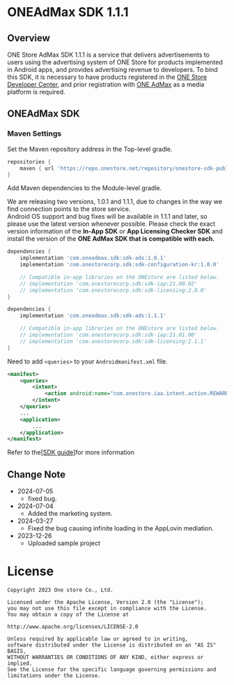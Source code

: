 # ONEAdMax SDK 1.1.1

## Overview

ONE Store AdMax SDK 1.1.1 is a service that delivers advertisements to users using the advertising system of ONE Store for products implemented in Android apps, and provides advertising revenue to developers. To bind this SDK, it is necessary to have products registered in the [ONE Store Developer Center](http://dev.onestore.co.kr/), and prior registration with [ONE AdMax](http://oneadmax.com) as a media platform is required.


## ONEAdMax SDK

### Maven Settings

Set the Maven repository address in the Top-level gradle.

```groovy
repositories {
    maven { url 'https://repo.onestore.net/repository/onestore-sdk-public' }
}
```

Add Maven dependencies to the Module-level gradle.

We are releasing two versions, 1.0.1 and 1.1.1, due to changes in the way we find connection points to the store service.<br/>
Android OS support and bug fixes will be available in 1.1.1 and later, so please use the latest version whenever possible.
Please check the exact version information of the **In-App SDK** or **App Licensing Checker SDK** and install the version of the **ONE AdMax SDK that is compatible with each.**

```groovy
dependencies {
    implementation 'com.oneadmax.sdk:sdk-ads:1.0.1'
    implementation 'com.onestorecorp.sdk:sdk-configuration-kr:1.0.0'

    // Compatible in-app libraries on the ONEstore are listed below.
    // implementation 'com.onestorecorp.sdk:sdk-iap:21.00.02'
    // implementation 'com.onestorecorp.sdk:sdk-licensing:2.0.0'
}
```

```groovy
dependencies {
    implementation 'com.oneadmax.sdk:sdk-ads:1.1.1'

    // Compatible in-app libraries on the ONEstore are listed below.
    // implementation 'com.onestorecorp.sdk:sdk-iap:21.01.00'
    // implementation 'com.onestorecorp.sdk:sdk-licensing:2.1.1'
}
```
Need to add `<queries>` to your `Androidmanifest.xml` file.

```xml
<manifest>
    <queries>
        <intent>
            <action android:name="com.onestore.iaa.intent.action.REWARD" />
        </intent>
    </queries>
    ...
    <application>
        ...
    </application>
</manifest>

```

Refer to the[[SDK guide]](http://one-admax-organization.gitbook.io/one-admax-sdk/oamsdk)for more information

## Change Note
* 2024-07-05
	* fixed bug. 
* 2024-07-04
	* Added the marketing system. 
* 2024-03-27
	* Fixed the bug causing infinite loading in the AppLovin mediation.
* 2023-12-26
	* Uploaded sample project

# License
```
Copyright 2023 One store Co., Ltd.

Licensed under the Apache License, Version 2.0 (the "License"); 
you may not use this file except in compliance with the License.
You may obtain a copy of the License at

http://www.apache.org/licenses/LICENSE-2.0

Unless required by applicable law or agreed to in writing, 
software distributed under the License is distributed on an "AS IS" BASIS, 
WITHOUT WARRANTIES OR CONDITIONS OF ANY KIND, either express or implied. 
See the License for the specific language governing permissions and
limitations under the License.
